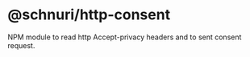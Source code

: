 # @schnuri/http-consent

NPM module to read http Accept-privacy headers and to sent consent request.
